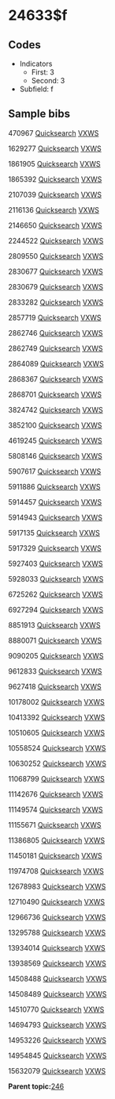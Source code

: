 # 24633$f

## Codes

-   Indicators
    -   First: 3
    -   Second: 3
-   Subfield: f

## Sample bibs

470967 [Quicksearch](https://search.library.yale.edu/catalog/470967) [VXWS](http://prodorbis.library.yale.edu:7014/vxws/GetHoldingsService?bibId=470967)

1629277 [Quicksearch](https://search.library.yale.edu/catalog/1629277) [VXWS](http://prodorbis.library.yale.edu:7014/vxws/GetHoldingsService?bibId=1629277)

1861905 [Quicksearch](https://search.library.yale.edu/catalog/1861905) [VXWS](http://prodorbis.library.yale.edu:7014/vxws/GetHoldingsService?bibId=1861905)

1865392 [Quicksearch](https://search.library.yale.edu/catalog/1865392) [VXWS](http://prodorbis.library.yale.edu:7014/vxws/GetHoldingsService?bibId=1865392)

2107039 [Quicksearch](https://search.library.yale.edu/catalog/2107039) [VXWS](http://prodorbis.library.yale.edu:7014/vxws/GetHoldingsService?bibId=2107039)

2116136 [Quicksearch](https://search.library.yale.edu/catalog/2116136) [VXWS](http://prodorbis.library.yale.edu:7014/vxws/GetHoldingsService?bibId=2116136)

2146650 [Quicksearch](https://search.library.yale.edu/catalog/2146650) [VXWS](http://prodorbis.library.yale.edu:7014/vxws/GetHoldingsService?bibId=2146650)

2244522 [Quicksearch](https://search.library.yale.edu/catalog/2244522) [VXWS](http://prodorbis.library.yale.edu:7014/vxws/GetHoldingsService?bibId=2244522)

2809550 [Quicksearch](https://search.library.yale.edu/catalog/2809550) [VXWS](http://prodorbis.library.yale.edu:7014/vxws/GetHoldingsService?bibId=2809550)

2830677 [Quicksearch](https://search.library.yale.edu/catalog/2830677) [VXWS](http://prodorbis.library.yale.edu:7014/vxws/GetHoldingsService?bibId=2830677)

2830679 [Quicksearch](https://search.library.yale.edu/catalog/2830679) [VXWS](http://prodorbis.library.yale.edu:7014/vxws/GetHoldingsService?bibId=2830679)

2833282 [Quicksearch](https://search.library.yale.edu/catalog/2833282) [VXWS](http://prodorbis.library.yale.edu:7014/vxws/GetHoldingsService?bibId=2833282)

2857719 [Quicksearch](https://search.library.yale.edu/catalog/2857719) [VXWS](http://prodorbis.library.yale.edu:7014/vxws/GetHoldingsService?bibId=2857719)

2862746 [Quicksearch](https://search.library.yale.edu/catalog/2862746) [VXWS](http://prodorbis.library.yale.edu:7014/vxws/GetHoldingsService?bibId=2862746)

2862749 [Quicksearch](https://search.library.yale.edu/catalog/2862749) [VXWS](http://prodorbis.library.yale.edu:7014/vxws/GetHoldingsService?bibId=2862749)

2864089 [Quicksearch](https://search.library.yale.edu/catalog/2864089) [VXWS](http://prodorbis.library.yale.edu:7014/vxws/GetHoldingsService?bibId=2864089)

2868367 [Quicksearch](https://search.library.yale.edu/catalog/2868367) [VXWS](http://prodorbis.library.yale.edu:7014/vxws/GetHoldingsService?bibId=2868367)

2868701 [Quicksearch](https://search.library.yale.edu/catalog/2868701) [VXWS](http://prodorbis.library.yale.edu:7014/vxws/GetHoldingsService?bibId=2868701)

3824742 [Quicksearch](https://search.library.yale.edu/catalog/3824742) [VXWS](http://prodorbis.library.yale.edu:7014/vxws/GetHoldingsService?bibId=3824742)

3852100 [Quicksearch](https://search.library.yale.edu/catalog/3852100) [VXWS](http://prodorbis.library.yale.edu:7014/vxws/GetHoldingsService?bibId=3852100)

4619245 [Quicksearch](https://search.library.yale.edu/catalog/4619245) [VXWS](http://prodorbis.library.yale.edu:7014/vxws/GetHoldingsService?bibId=4619245)

5808146 [Quicksearch](https://search.library.yale.edu/catalog/5808146) [VXWS](http://prodorbis.library.yale.edu:7014/vxws/GetHoldingsService?bibId=5808146)

5907617 [Quicksearch](https://search.library.yale.edu/catalog/5907617) [VXWS](http://prodorbis.library.yale.edu:7014/vxws/GetHoldingsService?bibId=5907617)

5911886 [Quicksearch](https://search.library.yale.edu/catalog/5911886) [VXWS](http://prodorbis.library.yale.edu:7014/vxws/GetHoldingsService?bibId=5911886)

5914457 [Quicksearch](https://search.library.yale.edu/catalog/5914457) [VXWS](http://prodorbis.library.yale.edu:7014/vxws/GetHoldingsService?bibId=5914457)

5914943 [Quicksearch](https://search.library.yale.edu/catalog/5914943) [VXWS](http://prodorbis.library.yale.edu:7014/vxws/GetHoldingsService?bibId=5914943)

5917135 [Quicksearch](https://search.library.yale.edu/catalog/5917135) [VXWS](http://prodorbis.library.yale.edu:7014/vxws/GetHoldingsService?bibId=5917135)

5917329 [Quicksearch](https://search.library.yale.edu/catalog/5917329) [VXWS](http://prodorbis.library.yale.edu:7014/vxws/GetHoldingsService?bibId=5917329)

5927403 [Quicksearch](https://search.library.yale.edu/catalog/5927403) [VXWS](http://prodorbis.library.yale.edu:7014/vxws/GetHoldingsService?bibId=5927403)

5928033 [Quicksearch](https://search.library.yale.edu/catalog/5928033) [VXWS](http://prodorbis.library.yale.edu:7014/vxws/GetHoldingsService?bibId=5928033)

6725262 [Quicksearch](https://search.library.yale.edu/catalog/6725262) [VXWS](http://prodorbis.library.yale.edu:7014/vxws/GetHoldingsService?bibId=6725262)

6927294 [Quicksearch](https://search.library.yale.edu/catalog/6927294) [VXWS](http://prodorbis.library.yale.edu:7014/vxws/GetHoldingsService?bibId=6927294)

8851913 [Quicksearch](https://search.library.yale.edu/catalog/8851913) [VXWS](http://prodorbis.library.yale.edu:7014/vxws/GetHoldingsService?bibId=8851913)

8880071 [Quicksearch](https://search.library.yale.edu/catalog/8880071) [VXWS](http://prodorbis.library.yale.edu:7014/vxws/GetHoldingsService?bibId=8880071)

9090205 [Quicksearch](https://search.library.yale.edu/catalog/9090205) [VXWS](http://prodorbis.library.yale.edu:7014/vxws/GetHoldingsService?bibId=9090205)

9612833 [Quicksearch](https://search.library.yale.edu/catalog/9612833) [VXWS](http://prodorbis.library.yale.edu:7014/vxws/GetHoldingsService?bibId=9612833)

9627418 [Quicksearch](https://search.library.yale.edu/catalog/9627418) [VXWS](http://prodorbis.library.yale.edu:7014/vxws/GetHoldingsService?bibId=9627418)

10178002 [Quicksearch](https://search.library.yale.edu/catalog/10178002) [VXWS](http://prodorbis.library.yale.edu:7014/vxws/GetHoldingsService?bibId=10178002)

10413392 [Quicksearch](https://search.library.yale.edu/catalog/10413392) [VXWS](http://prodorbis.library.yale.edu:7014/vxws/GetHoldingsService?bibId=10413392)

10510605 [Quicksearch](https://search.library.yale.edu/catalog/10510605) [VXWS](http://prodorbis.library.yale.edu:7014/vxws/GetHoldingsService?bibId=10510605)

10558524 [Quicksearch](https://search.library.yale.edu/catalog/10558524) [VXWS](http://prodorbis.library.yale.edu:7014/vxws/GetHoldingsService?bibId=10558524)

10630252 [Quicksearch](https://search.library.yale.edu/catalog/10630252) [VXWS](http://prodorbis.library.yale.edu:7014/vxws/GetHoldingsService?bibId=10630252)

11068799 [Quicksearch](https://search.library.yale.edu/catalog/11068799) [VXWS](http://prodorbis.library.yale.edu:7014/vxws/GetHoldingsService?bibId=11068799)

11142676 [Quicksearch](https://search.library.yale.edu/catalog/11142676) [VXWS](http://prodorbis.library.yale.edu:7014/vxws/GetHoldingsService?bibId=11142676)

11149574 [Quicksearch](https://search.library.yale.edu/catalog/11149574) [VXWS](http://prodorbis.library.yale.edu:7014/vxws/GetHoldingsService?bibId=11149574)

11155671 [Quicksearch](https://search.library.yale.edu/catalog/11155671) [VXWS](http://prodorbis.library.yale.edu:7014/vxws/GetHoldingsService?bibId=11155671)

11386805 [Quicksearch](https://search.library.yale.edu/catalog/11386805) [VXWS](http://prodorbis.library.yale.edu:7014/vxws/GetHoldingsService?bibId=11386805)

11450181 [Quicksearch](https://search.library.yale.edu/catalog/11450181) [VXWS](http://prodorbis.library.yale.edu:7014/vxws/GetHoldingsService?bibId=11450181)

11974708 [Quicksearch](https://search.library.yale.edu/catalog/11974708) [VXWS](http://prodorbis.library.yale.edu:7014/vxws/GetHoldingsService?bibId=11974708)

12678983 [Quicksearch](https://search.library.yale.edu/catalog/12678983) [VXWS](http://prodorbis.library.yale.edu:7014/vxws/GetHoldingsService?bibId=12678983)

12710490 [Quicksearch](https://search.library.yale.edu/catalog/12710490) [VXWS](http://prodorbis.library.yale.edu:7014/vxws/GetHoldingsService?bibId=12710490)

12966736 [Quicksearch](https://search.library.yale.edu/catalog/12966736) [VXWS](http://prodorbis.library.yale.edu:7014/vxws/GetHoldingsService?bibId=12966736)

13295788 [Quicksearch](https://search.library.yale.edu/catalog/13295788) [VXWS](http://prodorbis.library.yale.edu:7014/vxws/GetHoldingsService?bibId=13295788)

13934014 [Quicksearch](https://search.library.yale.edu/catalog/13934014) [VXWS](http://prodorbis.library.yale.edu:7014/vxws/GetHoldingsService?bibId=13934014)

13938569 [Quicksearch](https://search.library.yale.edu/catalog/13938569) [VXWS](http://prodorbis.library.yale.edu:7014/vxws/GetHoldingsService?bibId=13938569)

14508488 [Quicksearch](https://search.library.yale.edu/catalog/14508488) [VXWS](http://prodorbis.library.yale.edu:7014/vxws/GetHoldingsService?bibId=14508488)

14508489 [Quicksearch](https://search.library.yale.edu/catalog/14508489) [VXWS](http://prodorbis.library.yale.edu:7014/vxws/GetHoldingsService?bibId=14508489)

14510770 [Quicksearch](https://search.library.yale.edu/catalog/14510770) [VXWS](http://prodorbis.library.yale.edu:7014/vxws/GetHoldingsService?bibId=14510770)

14694793 [Quicksearch](https://search.library.yale.edu/catalog/14694793) [VXWS](http://prodorbis.library.yale.edu:7014/vxws/GetHoldingsService?bibId=14694793)

14953226 [Quicksearch](https://search.library.yale.edu/catalog/14953226) [VXWS](http://prodorbis.library.yale.edu:7014/vxws/GetHoldingsService?bibId=14953226)

14954845 [Quicksearch](https://search.library.yale.edu/catalog/14954845) [VXWS](http://prodorbis.library.yale.edu:7014/vxws/GetHoldingsService?bibId=14954845)

15632079 [Quicksearch](https://search.library.yale.edu/catalog/15632079) [VXWS](http://prodorbis.library.yale.edu:7014/vxws/GetHoldingsService?bibId=15632079)

**Parent topic:**[246](../../tags/246/246.md)

